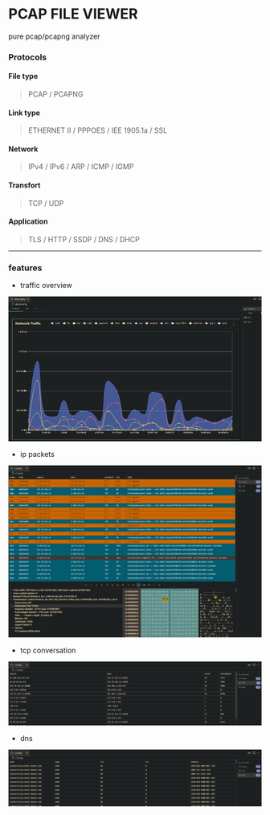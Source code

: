 # PCAP FILE VIEWER 

pure pcap/pcapng analyzer

### Protocols

#### File type
> PCAP / PCAPNG

#### Link type
> ETHERNET II / PPPOES / IEE 1905.1a / SSL

#### Network
> IPv4 / IPv6 / ARP / ICMP / IGMP

#### Transfort
> TCP / UDP

#### Application
> TLS / HTTP / SSDP / DNS / DHCP

---

### features


* traffic overview

<img src="https://raw.githubusercontent.com/sankooc/vs-shark/master/assets/overview.png" style="text-align:center, width: 80%"/>

* ip packets 

<img src="https://raw.githubusercontent.com/sankooc/vs-shark/master/assets/frame.png" style="text-align:center, width: 80%"/>

* tcp conversation

<img src="https://raw.githubusercontent.com/sankooc/vs-shark/master/assets/conv.png" style="text-align:center, width: 80%"/>

* dns

<img src="https://raw.githubusercontent.com/sankooc/vs-shark/master/assets/dns.png" style="text-align:center, width: 80%"/>